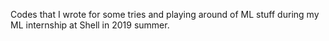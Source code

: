 Codes that I wrote for some tries and playing around of ML stuff during my ML internship at Shell in 2019 summer.
